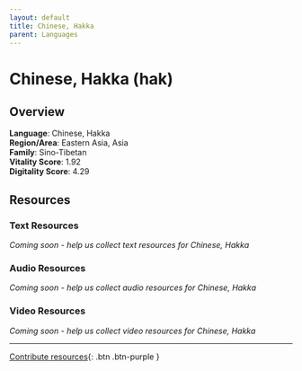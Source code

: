 ```yaml
---
layout: default
title: Chinese, Hakka
parent: Languages
---
```


# Chinese, Hakka (hak)

## Overview

**Language**: Chinese, Hakka  
**Region/Area**: Eastern Asia, Asia  
**Family**: Sino-Tibetan  
**Vitality Score**: 1.92  
**Digitality Score**: 4.29  

## Resources

### Text Resources
*Coming soon - help us collect text resources for Chinese, Hakka*

### Audio Resources
*Coming soon - help us collect audio resources for Chinese, Hakka*

### Video Resources
*Coming soon - help us collect video resources for Chinese, Hakka*

---

[Contribute resources](https://fairtrain.github.io/){: .btn .btn-purple }
